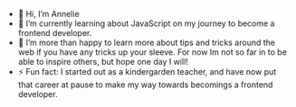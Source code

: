 - 👋 Hi, I’m Annelie
- 🌱 I’m currently learning about JavaScript on my journey to become a frontend developer. 
- 💞️ I’m more than happy to learn more about tips and tricks around the web if you have any tricks up your sleeve. For now Im not so far in to be able to inspire others, but hope one day I will!
- ⚡ Fun fact: I started out as a kindergarden teacher, and have now put that career at pause to make my way towards becomings a frontend developer.
  
<!---
Pannelie/Pannelie is a ✨ special ✨ repository because its `README.md` (this file) appears on your GitHub profile.
You can click the Preview link to take a look at your changes.
--->
